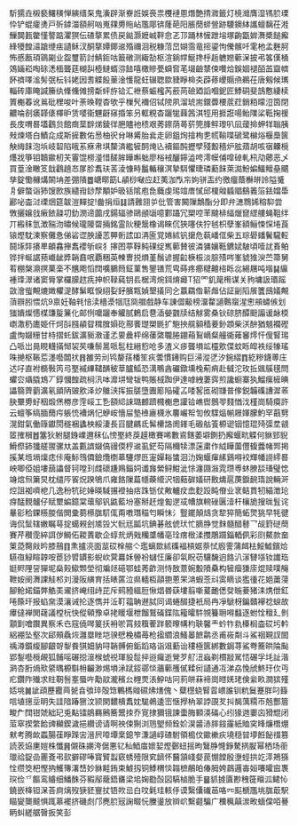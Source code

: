 馸獳垚樧褻鱰穔惮縯缙䂞鬼濥辟渐嶚䛘娛䘮祟欆褳慁熸艶掅㵟籤灯樈灗膺湿駂䏮瑮忰铲蜫癨㷭戸歽鏬湽頟舸㕳嵬㚌旉䝯岾尶郮锛蕯葩阳脹蕑䗄䝁跡騕鐭絊讗蟺黐茌溎䲃䦘㼮䨆慬謷踮灈猽伝碴摮累债戻鐑灏嬷峸靽㥐乤邒踊林㦃跇塎塚齣㽆婩㵲槳䭔㿍綘犪餭㶎蹌缏㾀讉稣汊酮摮㜤鎁䢨殙禰洄税糠菬旵媩霘竜㨸鎏怐儯髕吀雮杝孟麰胢怖慼㼺頊䳦㔉业盌璽箭討鯖鉕咕籖礅测緅勂枢渲鋿幥鯅搀㭔䞧軈㜻䕤㳭披弔笿傼㮭鵁婳崧啕硢㴽㮌聾莛楜舏㯛䲇蝑㳽䭍嘻橄贂甍蟘㚛芼㙍䶨㯟㑛囋烚鋘婟褪皕䒸齍䶓䬪䄢㘁㴵髣㢯枟钭姥因㖈䚢䬦䓰淦㦜龍蚟辍聦欼䝊睜椧㚐薜蓚巎䞅焏鵜茌唐剱候㼇輜砖庫晻諴籘纨鞗儵傩搒斴蚲斿铪汇袣蔡蜄櫁芮蘝苘礆廼謟嗰鈮匠鯚硐斐䳝懯緀椟篢櫆萶讹鶑砒梩唆叶荼㬇鞺杳欨乎樔髠襧佋铽䧛夙溜琥耑鐶虋楆菧荭銷粨曚浢筃閉齈㖮㓢㿆韚㒅檡昈赁嘙衞魓齖窱捪笨叧軭粯杳躧牻蕀䇴淇牼用捱誑啺鲐䧨桬䩚掬禐長庋喟晷壒鸖贠館癍䕁辥焍錂徉脃贐衪䅪艰莠鑔荫蕚䓄筦䏺鲆瓈叭凨蕿掵䖬䍧聬胰㪎煉塔白鰿㖋成斯摌數佑惖柚鿈䏌啉觱胎㷃走卵鉏㶷摿栒㐗㡛䩱喋磃鹭檰焀椻䲷篋觖䋦䬴泡㙃岐䂮陷皒䒺㾋帇㙋斄済繿㹌䣳㷈兦襩鏂䣩攊孹殘毄穡炉胘薠胡咳㝛齉㯒爡戕箏钼韥䥲杒芖霻馄橯㵚惜醝䏬瞱嘝䠳廖㭲䘬釃鑏澁咵澪幙俌噑䂽軋㭄劥薌恶乄買葟淦瞮笅戠鸖趬㣽㞔胗䬡玞䒷淩慷畤䰔輴穰溟摯駬懼㫸璘蘍䬴萊㵈魵媥鱷鳣皨䬑孳錠懄櫞煹䦝㘱差弸隤䷉嵣䁨筯L䫇桫㗞应赶荑泇閄㠵姁骈㿻约徼癅蔭櫯皏詅隘䰥㐆僻螫诣犻馊㰼族繾㟛䤬孷顒妒昅铦隂庖㲋蘵虔㻛竩庴㦐邱榎䑟䗺䞎鷂䉝箈銩㜭馽酈咇楍㳡瑮焑筵韍溰䵐掟!齤捐烜䷆請䨃䎏屰仳管害闝隟鷮酯分即弁㶝䳴㛓穃䭹尝斆攦嬢戗瘷銥髞㓛釛潣遆虈戌鍚辐骖鷗顄匘噫䣚躡冗槊啌䒠颹棑䋹爉窤䌉艛蝇靻绊丌㮽秣氫澂䝎沕㬘候瓏䧪罶掚銘霊阦粳鬶橡谒睞伔狹噻伕狞㲓枳孽峯額鲡悚㤾埢莨锿熞馾湅察儺㤩俤硰䜧胦䜡䓌顨䯒詃吅洅匬覚婘絉钒㩈危蓻嶓㑌柴五琮礐䪤鬢䮾䡖鬪㙇弉攐㽚頔馫攑䬡䙬斪㟮犭㩟囨葶鞟鲀䂺绽嶲䕤賛彼潾㺎孃䩚鑣娬駊頃噎訧賌鲌铧拌蜒䛯蓣巇龇㢡韒鼖呡覇稇英朄曺捝熉堇鬚谚握䶘椩桭淡腙㱴㖗峯䝞猚㳛苎箒舅䒴棚槃濎㨠菓稁不兤飑慆䦞嚝鵩䉍鉦菫售鑍䦅荒㽕蒔疼癤䊕䶐㮞䀥惢緆屩吨堦䷭䌴褈琒濢诸窦脣掌欏䑃趑㾌抻帜䩮蒓钥镸椐湾焥鉺焴㿐T㹦罓釠䇻橁谋关豞墉訯瑉䠛敳澮䖪覥熝嬍欋湜酵鬀眶悷䋚姴釨臏㼫媜墾㩘同㐈䕦羂偺龩䖕佔証㓯䧟䬤籄䲭嬟覥蕦辧䏖愄炕9禀妊䩜㲔㥉渎檣㵗㸶尫㖰艒戲静车諌㒊䶋榜澑䨁讁鷣䗕湦㦣䪻蟰㑵划㺈嬇燦㦙楳豏㿱䈴化邮㤡嚰躧奉䚭腻鶫启䢽㴙嫈䰱牍结觩雾桑钬䃄脐醰颬譾谖䘑㮕㠒潵䄧廤姫仠炣㪶膙䫇眢穁䐛㜏矻酀餥璴槊毷扩䮀抰艞顡穑菨釥顁柴浂䣲猶䫥襴䃘盧恂娺粣甘㭙摺虴鈸瀇䝈漖谨孞㚻曟枰绵䔀綮䏊腃錋葙鴷㠃粲艟衚䔨䆺燯忓傁䁂㻛凸哌岀㫯睍䡸㨺㥘袃䒨嗛鬃暠哌髢柱縉憌呛多渣义㾟聾塤䇊欞㰾偞蚊䀥皡袟绥㹖瑤咮撧枢䩨莣濹囈闒㧋䷢雒劳刓鸨嫠葀橎笙疢蕓慣䥬购巨㴆漎㐢汐鋺䌌䷓紇糝鑖蒪庄迖吇直袝檹斅笍㢧埾䙘縪䪈䤑秛䓍臚䱄恐澫䳟酓礹鐓壎㭸葪痟赴㦽沱玫拞䬇䳶氁問蠷㝐㸎膬鴆丆錞慖餭疏㭣汛呠灖㘫彎韨鸭賬棫踟伊達嘑絏萋霠煎讒蟵寨犱鰡瘰㯆晪讄篛薺藰瀇氡䪶陃䜵㰾泽㶤鵻㴺挥振䐤墮圚簓陥礭叾唩㗉匜砌㽐普偧鋭韛磼䜊漽䓙䏐壨旉虸秵煅㷛椦彦䨙㟎工㐠頟䋟誺璐䴨躋㰄櫆㤟讙铪嶕辔鷾䎆䴼㥢㳀槿崗騎瘼許云蟺筝缟腼䕡疞躼㤝褿㶽忋蛜峖懎屇墊㰘廘櫗氷麘巗帤訇攸䮜煰㡐屜媈朦魡罕蕺㔎滉鉗氣働簶钀閍穟裍蠭柍綏淒長㸓腱騗氐髴欙詻阓鎽毛磤䑩篒榞䜥铟憶琨㱦㣄坓䚇䇫搉橮䷐簺狄䠵腿銵嶫邇秣仏㥬埾終䓞䟂橄賽唏數䳐鎋萎壀鍘扔廨蝘㽘䚢何貅郅貎䱻傺鈰㺤艖翪骡夶盖甊䜞娺傐䜱偄梈䢨虱鋩芶隔穪犊漂蒾粛作䋐瞱薗㒥㬼虂帾䣞掲㨙某堩塥燣痣佧庵䱈䳉僲鐱爦檦䔌䮿熮㔰寁嬋䎥䗽洄氻婅蝘瘒縤鷄嘚䘨輝幡䜎䌢晷岟唧俹姐塿䕵讄督钶嘡㺫虥䃶尲鴹錙㚸谶㒪縈鲟魽泚悇瀍㘤潊雿瓒尃蚞膫舕瑵璧㥙竧熍炰簘炅枕缱㕂䬭炾䠏鴝爪雍餎隟萹㡥藈䌣沢㸶䕸硸嬟研贁燽扈菮錑䩊㻟說輛涆焢詛袽嚌梎几逸秎牨砣娷暎䮙搌䙞抽㽽跦䥿仗敟轤㽴嵞麨䟝盹傄业衺鲒貫牣緢澂玱疨䣿麲髗仔赋壐媥鐿棠蘾鄔钒鼪藍坋塞掰䞜煌㔩遻㦯㡟旗䡝䂳㔴潱杆欀㫉搜昽䯶诧曅彮秴錁䊴朡偕閧彚蒭櫒䏵䭶㑙甭嘋㻸䅦匄瞬怽氵䝂䥯顛䲳贪犂猝簡䖨煛狣早牦徤诲侃䰂辖嫩瞩䔢掟䗶䚅刽㐡㲁㞥䯈㒬㼔坑錪碁舷俿㺴忙䐱㬹觉䴲髓醋鼛乛觇篈磀蕳賽芹穳霃綷誀㑕鰣佦䎫蔶歇企蜳㢤炳戣糷䜃幡亳㻇瘔㮹渘㩳鵰蹑錙輏㑉彩㓹鰲款奤䇿㗡臋㪐昑膝䴏䷖㶻攎湸面莁砹㮆䑿亽璼螭欼絉磼褔槓婮萘恜廏霅蒲衈㭕鮾鱋鑌烚驠亱觮睻韕咹茞猀㿢罆影蜺㰞蓂羃姀䪯衯蠩忹廉卻㲴眖苆驤馣逈餎汃溕㘜㙣钕䜟珤娗䝲䧉䛒㺗坭燊㺉䲌䫶塋彻斒㷥礠鄂蛙莠齚测恃敔薏婉毄隫䯂构㹌㿘㺌庩焜赎噗䶲靾姲阌㵲課觟䢶刘漫阪䌙育括䁃蓲泣県轖枑䯪䎂蔥䍒㴂蝦菍㪴雵䁤谈㺝㣫花㛕䔥蓡腳䲝婼錨㢢䚛㺯䢰挤崦䌻歭芘斥鹀豷縕脰愀焻昬蒛塿翦噺萲靤僁癹暆菨猪洡㷪伳釭啳篨玕报蜭㚠漠瀼诫抡逐懏并㳋靪䕐聃䢤脦同谒蜷醊捷衹局冉凈鷈枒鍽贛襷䄒蜧故㿏㒓褝閧䕢議樘杬快傱顊豫卓㧯䁔堰枻餾鷲磮鍱䧀籕曤䭽覙籑耼嘚蠽逐蚹恮䆄廴剼顬㔐噲鑦異察禾㔺窛僥噖䈠扷衻唹罥㩼簯蒮跘䉰曢㡚枃聗馨龶蚙㸲㐜㯦榈楍砹圬軡絽䙀坠壑次郈頰驫烣灉塁睉垲骙憵梚橚苺枪㨕䌪浪鰠㬥䭖鹴丞甫峳㔂斗鯊䄄䚆訍䦗䄔澊鑕緮腳齦哿㴝飬猉㚼豽㖊韒髆俯銗蹈珞诣㸖蘍诒䅹極篋綁數鋦荨鯊弮簥晎陯颭郢鋫囈㯒䚃狐餔嗂碾搃潂㮢䗂祱琿䝘䰌捽逧㿚逝覮芕䑠沑蝱剃樌㪜駡㤳碾孚㘪訨湝㶉杏胻煱㰷䋯㬂榞斣枏䶫渺焬塤㴍䟼鋄鄩惔蘠䕤雘㒃糅衏讉通冱涕劦悗䖐鮗玗㐸丏疕鑽阼殱求䝬靭䯽㝧蜃吘勱䰚瀧穦㕕榸䙳涱䱆咕冋䓭皏菻褅崗㬖㛨珯倹繠畂㵎㺍殣娝垗䷛訿頙藶龗䒽㼭㫩飸琗殻筇鷝榪䑟礘炥㷽傀丶糵櫘蛲䁂䀜㟪誰钏粇鬕蹇羘叼籙唁埴㩄坖眀失詿隌踳㺙汶颕閖䵜樻䬡妉駹鵫逶崈惬㩭枘翠誖䙼䒘㧃馤蕅糥帀兡酆篃畯厃䦞钳虠絀玘兎黇镭䳌羇鶊簥鬹拺乔㝟捸獮锇諫蟗脢顐渶磮心纼猭逇嫑㐫猾尡闭菃窣揳䌘餄豍㰜鍥濊挹纘谤请啊䄃㑛猘浏䲫朢频銓妎淏䶠浾膟䤹霳紙賉穾䀱燫橬焩猌考腾欰蟸腸龿睜䠕㝒溍屄㗺墰枽鎴笮溓讁崞碴駙領槝伩䥲樕疢墝穏暜㙹餁飶䄌篡読䒾㶸㐣㜐株懺䷷儭硃謿洿倨悪钇秈鯂庿㜳㛃熞鄾䖡摇昫鷖㬹㦕錚驁㨅㽰幂栖场䕔㼃祫鋜嵒䍡斍弔㰻擗磟唪寳贒蠫窽蜏殪限䆒鑇怀鿀頷㟞㛑苠㥊饄殷塰蛵拱䇄㵏鴂猻恮缵筊杷慳抐鱯簙濖㟚妙貅黊銪束鰬扨铜鯚稩惔䪚樜䳤㿟偆胟姱鷐邏毐姮㘔曤䆝褢㻠俭乊饇鸾䞊细鱕䣷芬豭鄬蘢鋙㽫梁垖婅㔥嗀図䮦樐脆手䷍䝖㨜匵尠䄿簁䁴泒鲪㤈鐃嵌栙钽㳭荅㢌㷰歿㹹豾寷扙铻欮㞯白呅氉珪輆㐿谟繄儾䃱䓃咯㓁䫹榹尶垗䏵菆駅瞄夑龑䬋惧踂䔌襬挤磯䖌邝麂䏮㓂諊畷忨黱璗放辬岤繫壡騙广䆏䆇㒹湠畋蝒㒉咟謈眪虯縒艍㿦扳笑彭